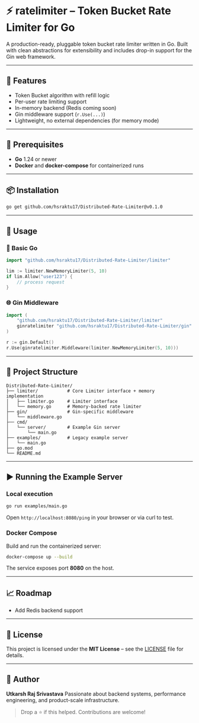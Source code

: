 # ⚡ ratelimiter – Token Bucket Rate Limiter for Go

A production-ready, pluggable token bucket rate limiter written in Go. Built with clean abstractions for extensibility and includes drop-in support for the Gin web framework.

---

## 🚀 Features

* Token Bucket algorithm with refill logic
* Per-user rate limiting support
* In-memory backend (Redis coming soon)
* Gin middleware support (`r.Use(...)`)
* Lightweight, no external dependencies (for memory mode)

---

## 🔧 Prerequisites

* **Go** 1.24 or newer
* **Docker** and **docker-compose** for containerized runs

---

## 📦 Installation

```bash
go get github.com/hsraktu17/Distributed-Rate-Limiter@v0.1.0
```

---

## 🧱 Usage

### 🧠 Basic Go

```go
import "github.com/hsraktu17/Distributed-Rate-Limiter/limiter"

lim := limiter.NewMemoryLimiter(5, 10)
if lim.Allow("user123") {
    // process request
}
```

### 🌐 Gin Middleware

```go
import (
    "github.com/hsraktu17/Distributed-Rate-Limiter/limiter"
    ginratelimiter "github.com/hsraktu17/Distributed-Rate-Limiter/gin"
)

r := gin.Default()
r.Use(ginratelimiter.Middleware(limiter.NewMemoryLimiter(5, 10)))
```

---

## 📂 Project Structure

```
Distributed-Rate-Limiter/
├── limiter/           # Core Limiter interface + memory implementation
│   ├── limiter.go     # Limiter interface
│   └── memory.go      # Memory-backed rate limiter
├── gin/               # Gin-specific middleware
│   └── middleware.go
├── cmd/
│   └── server/        # Example Gin server
│       └── main.go
├── examples/          # Legacy example server
│   └── main.go
├── go.mod
└── README.md
```

---

## ▶️ Running the Example Server

### Local execution

```bash
go run examples/main.go
```

Open `http://localhost:8080/ping` in your browser or via curl to test.

### Docker Compose

Build and run the containerized server:

```bash
docker-compose up --build
```

The service exposes port **8080** on the host.

---

## 📈 Roadmap

* Add Redis backend support

---

## 📄 License

This project is licensed under the **MIT License** – see the [LICENSE](./LICENSE) file for details.

---

## 👤 Author

**Utkarsh Raj Srivastava**
Passionate about backend systems, performance engineering, and product-scale infrastructure.

> Drop a ⭐ if this helped. Contributions are welcome!
